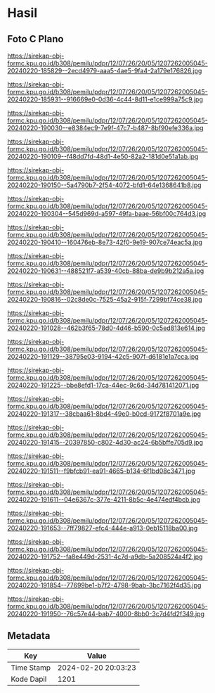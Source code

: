 # Hasil

## Foto C Plano

https://sirekap-obj-formc.kpu.go.id/b308/pemilu/pdpr/12/07/26/20/05/1207262005045-20240220-185829--2ecd4979-aaa5-4ae5-9fa4-2a179e176826.jpg

https://sirekap-obj-formc.kpu.go.id/b308/pemilu/pdpr/12/07/26/20/05/1207262005045-20240220-185931--916669e0-0d36-4c44-8d11-e1ce999a75c9.jpg

https://sirekap-obj-formc.kpu.go.id/b308/pemilu/pdpr/12/07/26/20/05/1207262005045-20240220-190030--e8384ec9-7e9f-47c7-b487-8bf90efe336a.jpg

https://sirekap-obj-formc.kpu.go.id/b308/pemilu/pdpr/12/07/26/20/05/1207262005045-20240220-190109--f48dd7fd-48d1-4e50-82a2-181d0e51a1ab.jpg

https://sirekap-obj-formc.kpu.go.id/b308/pemilu/pdpr/12/07/26/20/05/1207262005045-20240220-190150--5a4790b7-2f54-4072-bfd1-64e1368641b8.jpg

https://sirekap-obj-formc.kpu.go.id/b308/pemilu/pdpr/12/07/26/20/05/1207262005045-20240220-190304--545d969d-a597-49fa-baae-56bf00c764d3.jpg

https://sirekap-obj-formc.kpu.go.id/b308/pemilu/pdpr/12/07/26/20/05/1207262005045-20240220-190410--160476eb-8e73-42f0-9e19-907ce74eac5a.jpg

https://sirekap-obj-formc.kpu.go.id/b308/pemilu/pdpr/12/07/26/20/05/1207262005045-20240220-190631--488521f7-a539-40cb-88ba-de9b9b212a5a.jpg

https://sirekap-obj-formc.kpu.go.id/b308/pemilu/pdpr/12/07/26/20/05/1207262005045-20240220-190816--02c8de0c-7525-45a2-915f-7299bf74ce38.jpg

https://sirekap-obj-formc.kpu.go.id/b308/pemilu/pdpr/12/07/26/20/05/1207262005045-20240220-191028--462b3f65-78d0-4d46-b590-0c5ed813e614.jpg

https://sirekap-obj-formc.kpu.go.id/b308/pemilu/pdpr/12/07/26/20/05/1207262005045-20240220-191129--38795e03-9194-42c5-907f-d6181e1a7cca.jpg

https://sirekap-obj-formc.kpu.go.id/b308/pemilu/pdpr/12/07/26/20/05/1207262005045-20240220-191225--bbe8efd1-17ca-44ec-9c6d-34d781412071.jpg

https://sirekap-obj-formc.kpu.go.id/b308/pemilu/pdpr/12/07/26/20/05/1207262005045-20240220-191317--38cbaa61-8bd4-49e0-b0cd-9172f8701a9e.jpg

https://sirekap-obj-formc.kpu.go.id/b308/pemilu/pdpr/12/07/26/20/05/1207262005045-20240220-191415--20397850-c802-4d30-ac24-6b5bffe705d9.jpg

https://sirekap-obj-formc.kpu.go.id/b308/pemilu/pdpr/12/07/26/20/05/1207262005045-20240220-191511--f9bfcb91-ea91-4665-b134-6f1bd08c3471.jpg

https://sirekap-obj-formc.kpu.go.id/b308/pemilu/pdpr/12/07/26/20/05/1207262005045-20240220-191611--04e6367c-377e-4211-8b5c-4e474edf4bcb.jpg

https://sirekap-obj-formc.kpu.go.id/b308/pemilu/pdpr/12/07/26/20/05/1207262005045-20240220-191653--7ff79827-efc4-444e-a913-0eb15118ba00.jpg

https://sirekap-obj-formc.kpu.go.id/b308/pemilu/pdpr/12/07/26/20/05/1207262005045-20240220-191752--fa8e449d-2531-4c7d-a9db-5a208524a4f2.jpg

https://sirekap-obj-formc.kpu.go.id/b308/pemilu/pdpr/12/07/26/20/05/1207262005045-20240220-191854--77699be1-b7f2-4798-9bab-3bc7162f4d35.jpg

https://sirekap-obj-formc.kpu.go.id/b308/pemilu/pdpr/12/07/26/20/05/1207262005045-20240220-191950--76c57e44-bab7-4000-8bb0-3c7d4fd2f349.jpg


## Metadata

| Key        | Value               |
| ---------- | ------------------- |
| Time Stamp | 2024-02-20 20:03:23 |
| Kode Dapil | 1201                |



